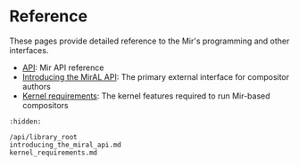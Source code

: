 # Reference
These pages provide detailed reference to the Mir's programming and other interfaces.

- [API](/api/library_root): Mir API reference
- [Introducing the MirAL API](introducing_the_miral_api.md): The primary external interface for compositor authors
- [Kernel requirements](kernel_requirements.md): The kernel features required to run Mir-based compositors


```{toctree}
:hidden:

/api/library_root
introducing_the_miral_api.md
kernel_requirements.md
```
